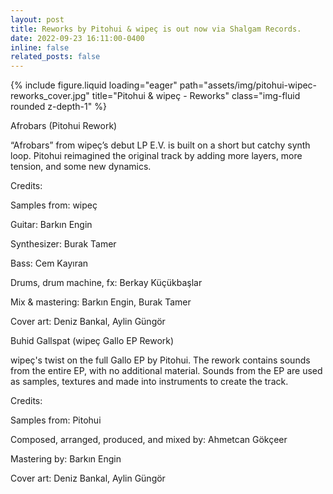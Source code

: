 ```yaml
---
layout: post
title: Reworks by Pitohui & wipeç is out now via Shalgam Records.
date: 2022-09-23 16:11:00-0400
inline: false
related_posts: false
---
```


<div class="row">
    <div class="col-sm mt-3 mt-md-0">
        {% include figure.liquid loading="eager" path="assets/img/pitohui-wipec-reworks_cover.jpg" title="Pitohui & wipeç - Reworks" class="img-fluid rounded z-depth-1" %}
    </div>
</div>

Afrobars (Pitohui Rework)

“Afrobars” from wipeç’s debut LP E.V. is built on a short but catchy synth loop. Pitohui reimagined the original track by adding more layers, more tension, and some new dynamics.

Credits:

Samples from: wipeç

Guitar: Barkın Engin

Synthesizer: Burak Tamer

Bass: Cem Kayıran

Drums, drum machine, fx: Berkay Küçükbaşlar

Mix & mastering: Barkın Engin, Burak Tamer

Cover art: Deniz Bankal, Aylin Güngör

Buhid Gallspat (wipeç Gallo EP Rework)

wipeç's twist on the full Gallo EP by Pitohui. The rework contains sounds from the entire EP, with no additional material. Sounds from the EP are used as samples, textures and made into instruments to create the track.

Credits:

Samples from: Pitohui

Composed, arranged, produced, and mixed by: Ahmetcan Gökçeer

Mastering by: Barkın Engin

Cover art: Deniz Bankal, Aylin Güngör
